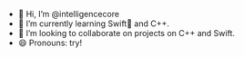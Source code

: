 - 👋 Hi, I’m @intelligencecore
- 🌱 I’m currently learning Swift🍏 and C++.
- 💞️ I’m looking to collaborate on projects on C++ and Swift. 
- 😄 Pronouns: try!


<!---
intelligencecore/intelligencecore is a ✨ special ✨ repository because its `README.md` (this file) appears on your GitHub profile.
You can click the Preview link to take a look at your changes.
--->
